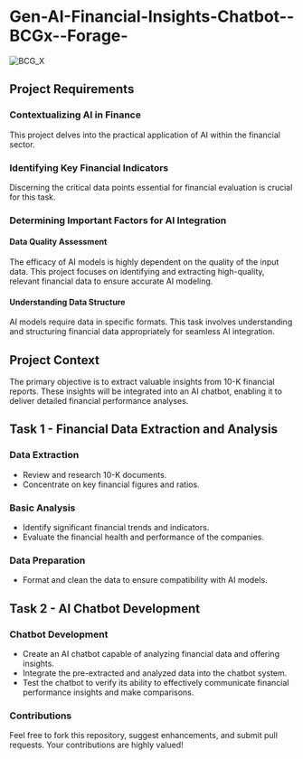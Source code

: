 # Gen-AI-Financial-Insights-Chatbot--BCGx--Forage-

![BCG_X](https://github.com/theliwash/Gen-AI-Financial-Insights-Chatbot--BCGx--Forage-/assets/163035610/635919b0-9528-4353-8c41-e8d2ad07bece)

## Project Requirements

### Contextualizing AI in Finance

This project delves into the practical application of AI within the financial sector.

### Identifying Key Financial Indicators

Discerning the critical data points essential for financial evaluation is crucial for this task.

### Determining Important Factors for AI Integration

#### Data Quality Assessment

The efficacy of AI models is highly dependent on the quality of the input data. This project focuses on identifying and extracting high-quality, relevant financial data to ensure accurate AI modeling.

#### Understanding Data Structure

AI models require data in specific formats. This task involves understanding and structuring financial data appropriately for seamless AI integration.

## Project Context

The primary objective is to extract valuable insights from 10-K financial reports. These insights will be integrated into an AI chatbot, enabling it to deliver detailed financial performance analyses.

## Task 1 - Financial Data Extraction and Analysis

### Data Extraction

- Review and research 10-K documents.
- Concentrate on key financial figures and ratios.

### Basic Analysis

- Identify significant financial trends and indicators.
- Evaluate the financial health and performance of the companies.

### Data Preparation

- Format and clean the data to ensure compatibility with AI models.

## Task 2 - AI Chatbot Development

### Chatbot Development

- Create an AI chatbot capable of analyzing financial data and offering insights.
- Integrate the pre-extracted and analyzed data into the chatbot system.
- Test the chatbot to verify its ability to effectively communicate financial performance insights and make comparisons.

### Contributions

Feel free to fork this repository, suggest enhancements, and submit pull requests. Your contributions are highly valued!
